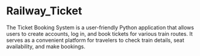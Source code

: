# Railway_Ticket
The Ticket Booking System is a user-friendly Python application that allows users to create accounts, log in, and book tickets for various train routes. It serves as a convenient platform for travelers to check train details, seat availability, and make bookings.
